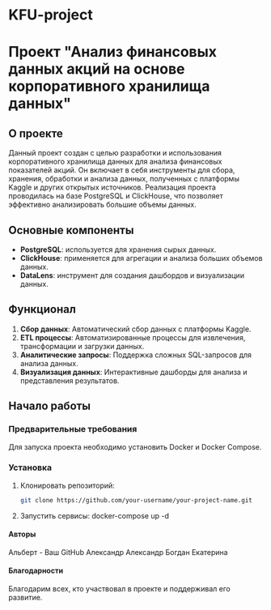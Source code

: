 # KFU-project
# Проект "Анализ финансовых данных акций на основе корпоративного хранилища данных"
## О проекте

Данный проект создан с целью разработки и использования корпоративного хранилища данных для анализа финансовых показателей акций. Он включает в себя инструменты для сбора, хранения, обработки и анализа данных, полученных с платформы Kaggle и других открытых источников. Реализация проекта проводилась на базе PostgreSQL и ClickHouse, что позволяет эффективно анализировать большие объемы данных.

## Основные компоненты

- **PostgreSQL**: используется для хранения сырых данных.
- **ClickHouse**: применяется для агрегации и анализа больших объемов данных.
- **DataLens**: инструмент для создания дашбордов и визуализации данных.

## Функционал

1. **Сбор данных**: Автоматический сбор данных с платформы Kaggle.
2. **ETL процессы**: Автоматизированные процессы для извлечения, трансформации и загрузки данных.
3. **Аналитические запросы**: Поддержка сложных SQL-запросов для анализа данных.
4. **Визуализация данных**: Интерактивные дашборды для анализа и представления результатов.

## Начало работы

### Предварительные требования

Для запуска проекта необходимо установить Docker и Docker Compose.

### Установка

1. Клонировать репозиторий:
   ```bash
   git clone https://github.com/your-username/your-project-name.git
2. Запустить сервисы:
docker-compose up -d


#### Авторы
Альберт - Ваш GitHub
Александр 
Александр
Богдан
Екатерина

#### Благодарности
Благодарим всех, кто участвовал в проекте и поддерживал его развитие.
